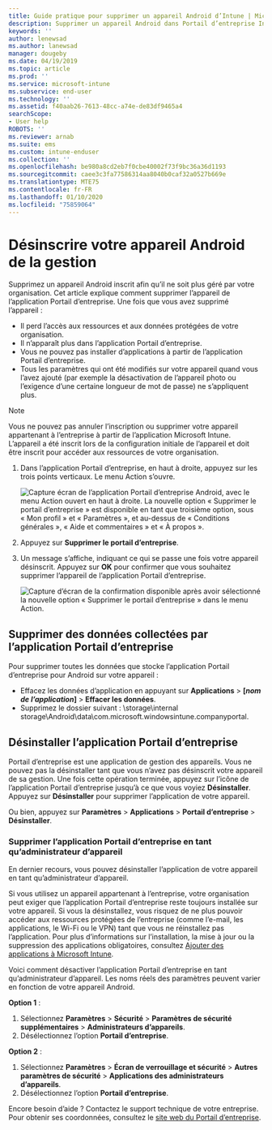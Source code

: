 ```yaml
---
title: Guide pratique pour supprimer un appareil Android d’Intune | Microsoft Docs
description: Supprimer un appareil Android dans Portail d’entreprise Intune
keywords: ''
author: lenewsad
ms.author: lanewsad
manager: dougeby
ms.date: 04/19/2019
ms.topic: article
ms.prod: ''
ms.service: microsoft-intune
ms.subservice: end-user
ms.technology: ''
ms.assetid: f40aab26-7613-48cc-a74e-de83df9465a4
searchScope:
- User help
ROBOTS: ''
ms.reviewer: arnab
ms.suite: ems
ms.custom: intune-enduser
ms.collection: ''
ms.openlocfilehash: be980a8cd2eb7f0cbe40002f73f9bc36a36d1193
ms.sourcegitcommit: caee3c3fa77586314aa8040b0caf32a0527b669e
ms.translationtype: MTE75
ms.contentlocale: fr-FR
ms.lasthandoff: 01/10/2020
ms.locfileid: "75859064"
---
```

# <a name="unenroll-your-android-device-from-management"></a>Désinscrire votre appareil Android de la gestion  

Supprimez un appareil Android inscrit afin qu’il ne soit plus géré par votre organisation. Cet article explique comment supprimer l’appareil de l’application Portail d’entreprise. Une fois que vous avez supprimé l’appareil :  

* Il perd l’accès aux ressources et aux données protégées de votre organisation.
* Il n’apparaît plus dans l’application Portail d’entreprise.
* Vous ne pouvez pas installer d’applications à partir de l’application Portail d’entreprise.
* Tous les paramètres qui ont été modifiés sur votre appareil quand vous l’avez ajouté (par exemple la désactivation de l’appareil photo ou l’exigence d’une certaine longueur de mot de passe) ne s’appliquent plus.  

> [!NOTE]
> Vous ne pouvez pas annuler l’inscription ou supprimer votre appareil appartenant à l’entreprise à partir de l’application Microsoft Intune. L’appareil a été inscrit lors de la configuration initiale de l’appareil et doit être inscrit pour accéder aux ressources de votre organisation.  

1. Dans l’application Portail d’entreprise, en haut à droite, appuyez sur les trois points verticaux. Le menu Action s’ouvre.

   ![Capture écran de l’application Portail d’entreprise Android, avec le menu Action ouvert en haut à droite. La nouvelle option « Supprimer le portail d’entreprise » est disponible en tant que troisième option, sous « Mon profil » et « Paramètres », et au-dessus de « Conditions générales », « Aide et commentaires » et « À propos ».](./media/android_remove_cp_menu_action_after_1705.png)

2. Appuyez sur **Supprimer le portail d’entreprise**.  

3. Un message s’affiche, indiquant ce qui se passe une fois votre appareil désinscrit. Appuyez sur **OK** pour confirmer que vous souhaitez supprimer l’appareil de l’application Portail d’entreprise.

   ![Capture d’écran de la confirmation disponible après avoir sélectionné la nouvelle option « Supprimer le portail d’entreprise » dans le menu Action.](./media/android_remove_cp_menu_confirmation_after_1705.png)

## <a name="remove-data-collected-by-the-company-portal-app"></a>Supprimer des données collectées par l’application Portail d’entreprise  

Pour supprimer toutes les données que stocke l’application Portail d’entreprise pour Android sur votre appareil :

- Effacez les données d’application en appuyant sur **Applications** > **[*nom de l’application*]**  > **Effacer les données**.
- Supprimez le dossier suivant : \storage\internal storage\Android\data\com.microsoft.windowsintune.companyportal.

## <a name="uninstall-the-company-portal-app"></a>Désinstaller l’application Portail d’entreprise

Portail d’entreprise est une application de gestion des appareils. Vous ne pouvez pas la désinstaller tant que vous n’avez pas désinscrit votre appareil de sa gestion. Une fois cette opération terminée, appuyez sur l’icône de l’application Portail d’entreprise jusqu’à ce que vous voyiez **Désinstaller**. Appuyez sur **Désinstaller** pour supprimer l’application de votre appareil.  

Ou bien, appuyez sur **Paramètres** > **Applications** > **Portail d’entreprise** > **Désinstaller**.  

### <a name="remove-the-company-portal-app-as-a-device-administrator"></a>Supprimer l’application Portail d’entreprise en tant qu’administrateur d’appareil

En dernier recours, vous pouvez désinstaller l’application de votre appareil en tant qu’administrateur d’appareil.  

Si vous utilisez un appareil appartenant à l’entreprise, votre organisation peut exiger que l’application Portail d’entreprise reste toujours installée sur votre appareil. Si vous la désinstallez, vous risquez de ne plus pouvoir accéder aux ressources protégées de l’entreprise (comme l’e-mail, les applications, le Wi-Fi ou le VPN) tant que vous ne réinstallez pas l’application. Pour plus d’informations sur l’installation, la mise à jour ou la suppression des applications obligatoires, consultez [Ajouter des applications à Microsoft Intune](/intune/apps/apps-add#apps-that-are-added-automatically-by-intune).

Voici comment désactiver l’application Portail d’entreprise en tant qu’administrateur d’appareil. Les noms réels des paramètres peuvent varier en fonction de votre appareil Android.  

**Option 1** :  

1. Sélectionnez **Paramètres** > **Sécurité** > **Paramètres de sécurité supplémentaires** > **Administrateurs d’appareils**.  
2. Désélectionnez l’option **Portail d’entreprise**.  

**Option 2** :

1. Sélectionnez **Paramètres** > **Écran de verrouillage et sécurité** > **Autres paramètres de sécurité** > **Applications des administrateurs d’appareils**.
2. Désélectionnez l’option **Portail d’entreprise**.

Encore besoin d’aide ? Contactez le support technique de votre entreprise. Pour obtenir ses coordonnées, consultez le [site web du Portail d’entreprise](https://go.microsoft.com/fwlink/?linkid=2010980).
